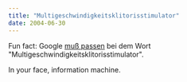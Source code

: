 ```yaml
---
title: "Multigeschwindigkeitsklitorisstimulator"
date: 2004-06-30
---
```


Fun fact: Google [muß passen][1] bei dem Wort
"Multigeschwindigkeitsklitorisstimulator".

In your face, information machine.

[1]: http://www.google.de/search?q=Multigeschwindigkeitsklitorisstimulator&ie=UTF-8&hl=de&btnG=Google-Suche&meta=

